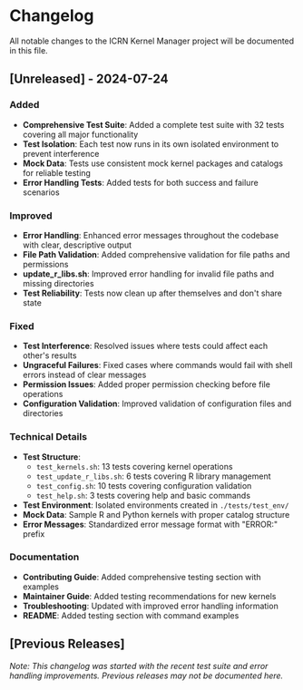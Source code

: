 # Changelog

All notable changes to the ICRN Kernel Manager project will be documented in this file.

## [Unreleased] - 2024-07-24

### Added
- **Comprehensive Test Suite**: Added a complete test suite with 32 tests covering all major functionality
- **Test Isolation**: Each test now runs in its own isolated environment to prevent interference
- **Mock Data**: Tests use consistent mock kernel packages and catalogs for reliable testing
- **Error Handling Tests**: Added tests for both success and failure scenarios

### Improved
- **Error Handling**: Enhanced error messages throughout the codebase with clear, descriptive output
- **File Path Validation**: Added comprehensive validation for file paths and permissions
- **update_r_libs.sh**: Improved error handling for invalid file paths and missing directories
- **Test Reliability**: Tests now clean up after themselves and don't share state

### Fixed
- **Test Interference**: Resolved issues where tests could affect each other's results
- **Ungraceful Failures**: Fixed cases where commands would fail with shell errors instead of clear messages
- **Permission Issues**: Added proper permission checking before file operations
- **Configuration Validation**: Improved validation of configuration files and directories

### Technical Details
- **Test Structure**: 
  - `test_kernels.sh`: 13 tests covering kernel operations
  - `test_update_r_libs.sh`: 6 tests covering R library management
  - `test_config.sh`: 10 tests covering configuration validation
  - `test_help.sh`: 3 tests covering help and basic commands
- **Test Environment**: Isolated environments created in `./tests/test_env/`
- **Mock Data**: Sample R and Python kernels with proper catalog structure
- **Error Messages**: Standardized error message format with "ERROR:" prefix

### Documentation
- **Contributing Guide**: Added comprehensive testing section with examples
- **Maintainer Guide**: Added testing recommendations for new kernels
- **Troubleshooting**: Updated with improved error handling information
- **README**: Added testing section with command examples

## [Previous Releases]

*Note: This changelog was started with the recent test suite and error handling improvements. Previous releases may not be documented here.* 